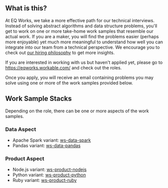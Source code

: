 ## What is this?

At EQ Works, we take a more effective path for our technical interviews. Instead of solving abstract algorithms and data structure problems, you'll get to work on one or more take-home work samples that resemble our actual work. If you are a maker, you will find the problems easier (perhaps more enjoyable) yet much more meaningful to understand how well you can integrate into our team from a technical perspective. We encourage you to check out [our hiring philosophy](https://github.com/EQWorks/common/blob/main/hiring.md) to get more insights.

If you are interested in working with us but haven't applied yet, please go to https://eqworks.workable.com/ and check out the roles.

Once you apply, you will receive an email containing problems you may solve using one or more of the work samples provided below.

## Work Sample Stacks

Depending on the role, there can be one or more aspects of the work samples.

### Data Aspect

- Apache Spark variant: [ws-data-spark](https://github.com/EQWorks/ws-data-spark)
- Pandas variant: [ws-data-pandas](https://github.com/EQWorks/ws-data-pandas)

### Product Aspect

- Node.js variant: [ws-product-nodejs](https://github.com/EQWorks/ws-product-nodejs)
- Python variant: [ws-product-python](https://github.com/EQWorks/ws-product-python)
- Ruby variant: [ws-product-ruby](https://github.com/EQWorks/ws-product-ruby)

<!-- Archive:
Back-end High Traffic Server:

- Golang variant: [`ws-product-golang`](https://github.com/EQWorks/ws-product-golang)
-->

